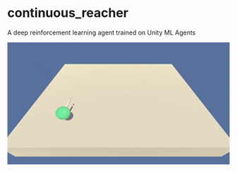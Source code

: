 # continuous_reacher

A deep reinforcement learning agent trained on Unity ML Agents

[image_1]: reacher.gif "Trained Agents"
![Trained Agents][image_1]
